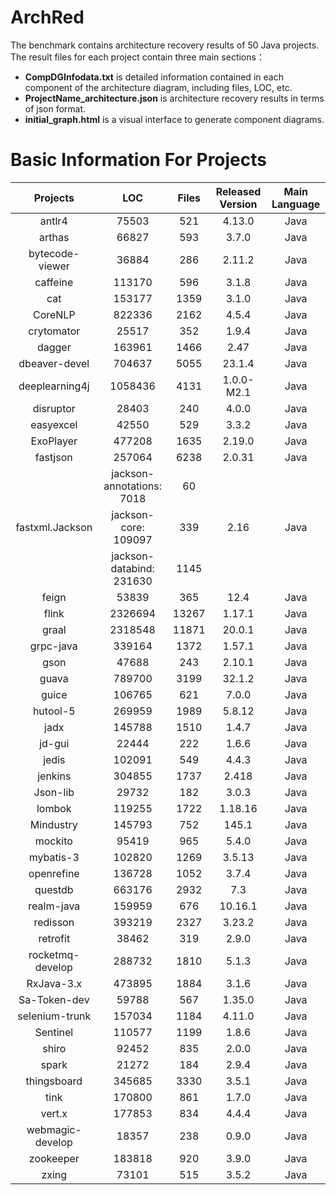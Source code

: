 ArchRed
=====
The benchmark contains architecture recovery results of 50 Java projects.
The result files for each project contain three main sections：
* **CompDGInfodata.txt** is detailed information contained in each component of the architecture diagram, including files, LOC, etc.
* **ProjectName_architecture.json** is architecture recovery results in terms of json format.
* **initial_graph.html** is a visual interface to generate component diagrams.

Basic Information For Projects
=======
|     Projects     |            LOC           | Files | Released Version | Main Language |
|:----------------:|:-------------------------:|:-----:|:----------------:|:-------------:|
|      antlr4      |           75503           |  521  |      4.13.0      |      Java     |
|      arthas      |           66827           |  593  |       3.7.0      |      Java     |
|  bytecode-viewer |           36884           |  286  |      2.11.2      |      Java     |
|     caffeine     |           113170          |  596  |       3.1.8      |      Java     |
|        cat       |           153177          |  1359 |       3.1.0      |      Java     |
|      CoreNLP     |           822336          |  2162 |       4.5.4      |      Java     |
|    crytomator    |           25517           |  352  |       1.9.4      |      Java     |
|      dagger      |           163961          |  1466 |       2.47       |      Java     |
|   dbeaver-devel  |           704637          |  5055 |      23.1.4      |      Java     |
|  deeplearning4j  |          1058436          |  4131 |    1.0.0-M2.1    |      Java     |
|     disruptor    |           28403           |  240  |       4.0.0      |      Java     |
|     easyexcel    |           42550           |  529  |       3.3.2      |      Java     |
|     ExoPlayer    |           477208          |  1635 |      2.19.0      |      Java     |
|     fastjson     |           257064          |  6238 |      2.0.31      |      Java     |
|                  | jackson-annotations: 7018 |   60  |                  |               |
|  fastxml.Jackson |    jackson-core: 109097   |  339  |       2.16       |      Java     |
|                  |  jackson-databind: 231630 |  1145 |                  |               |
|       feign      |           53839           |  365  |       12.4       |      Java     |
|       flink      |          2326694          | 13267 |      1.17.1      |      Java     |
|       graal      |          2318548          | 11871 |      20.0.1      |      Java     |
|     grpc-java    |           339164          |  1372 |      1.57.1      |      Java     |
|       gson       |           47688           |  243  |      2.10.1      |      Java     |
|       guava      |           789700          |  3199 |      32.1.2      |      Java     |
|       guice      |           106765          |  621  |       7.0.0      |      Java     |
|     hutool-5     |           269959          |  1989 |      5.8.12      |      Java     |
|       jadx       |           145788          |  1510 |       1.4.7      |      Java     |
|      jd-gui      |           22444           |  222  |       1.6.6      |      Java     |
|       jedis      |           102091          |  549  |       4.4.3      |      Java     |
|      jenkins     |           304855          |  1737 |       2.418      |      Java     |
|     Json-lib     |           29732           |  182  |       3.0.3      |      Java     |
|      lombok      |           119255          |  1722 |      1.18.16     |      Java     |
|     Mindustry    |           145793          |  752  |       145.1      |      Java     |
|      mockito     |           95419           |  965  |       5.4.0      |      Java     |
|     mybatis-3    |           102820          |  1269 |      3.5.13      |      Java     |
|    openrefine    |           136728          |  1052 |       3.7.4      |      Java     |
|      questdb     |           663176          |  2932 |        7.3       |      Java     |
|    realm-java    |           159959          |  676  |      10.16.1     |      Java     |
|     redisson     |           393219          |  2327 |      3.23.2      |      Java     |
|     retrofit     |           38462           |  319  |       2.9.0      |      Java     |
| rocketmq-develop |           288732          |  1810 |       5.1.3      |      Java     |
|    RxJava-3.x    |           473895          |  1884 |       3.1.6      |      Java     |
|   Sa-Token-dev   |           59788           |  567  |      1.35.0      |      Java     |
|  selenium-trunk  |           157034          |  1184 |      4.11.0      |      Java     |
|     Sentinel     |           110577          |  1199 |       1.8.6      |      Java     |
|       shiro      |           92452           |  835  |       2.0.0      |      Java     |
|       spark      |           21272           |  184  |       2.9.4      |      Java     |
|    thingsboard   |           345685          |  3330 |       3.5.1      |      Java     |
|       tink       |           170800          |  861  |       1.7.0      |      Java     |
|      vert.x      |           177853          |  834  |       4.4.4      |      Java     |
| webmagic-develop |           18357           |  238  |       0.9.0      |      Java     |
|     zookeeper    |           183818          |  920  |       3.9.0      |      Java     |
|       zxing      |           73101           |  515  |       3.5.2      |      Java     |
